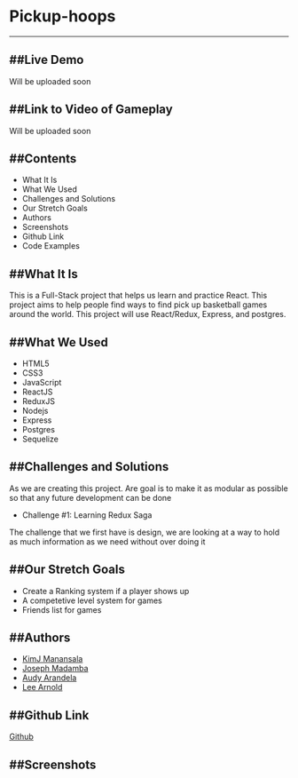 # Pickup-hoops
---

##Live Demo
---
<!-- [Space Balls](http://paigeniedringhaus.com/spaceBalls/) -->
Will be uploaded soon

##Link to Video of Gameplay
---
<!-- <a href="https://www.youtube.com/watch?v=_gJCeyrkUkM" target="_blank"><img src="http://img.youtube.com/vi/_gJCeyrkUkM/0.jpg" width="240" height="180" border="10" /></a> -->
Will be uploaded soon


##Contents
--- 
  * What It Is
  * What We Used
  * Challenges and Solutions
  * Our Stretch Goals
  * Authors
  * Screenshots
  * Github Link
  * Code Examples

##What It Is
---
This is a Full-Stack project that helps us learn and practice React. This project aims to help people find ways to find pick up basketball games around the world. This project will use React/Redux, Express, and postgres.


##What We Used
---
  * HTML5
  * CSS3
  * JavaScript
  * ReactJS
  * ReduxJS
  * Nodejs
  * Express
  * Postgres
  * Sequelize

##Challenges and Solutions
---
As we are creating this project. Are goal is to make it as modular as possible so that any future development can be done 

  * Challenge #1: Learning Redux Saga 

  The challenge that we first have is design, we are looking at a way to hold as much information as we need without over doing it

  


##Our Stretch Goals
---
  * Create a Ranking system if a player shows up
  * A competetive level system for games
  * Friends list for games

##Authors
---
  * [KimJ Manansala](https://github.com/KimjManansala)
  * [Joseph Madamba](https://github.com/josephmadamba)
  * [Audy Arandela](https://github.com/aarandela)
  * [Lee Arnold](https://github.com/Lee-ArnoldIII)

##Github Link
---
[Github](https://github.com/josephmadamba/pickup-hoops)

##Screenshots
---
<!-- Register screen users see first 
![alt text](https://github.com/PirieD704/final_project/blob/master/screenshots/register-screen.png 'register-screen.png')

Lobby screen for users waiting to enter the game
![alt text](https://github.com/PirieD704/final_project/blob/master/screenshots/lobby.png 'lobby.png')

Blue player on canvas
![alt text](https://github.com/PirieD704/final_project/blob/master/screenshots/blue-player-alone.png 'blue-player-alone.png')

Blue player with flag it changed to blue
![alt text](https://github.com/PirieD704/final_project/blob/master/screenshots/blue-player.png 'blue-player.png')

Red player with flag it changed to red
![alt text](https://github.com/PirieD704/final_project/blob/master/screenshots/red-player-plus-ball.png 'red-player-plus-ball.png')

Waiting screen if there are no other players ready to play
![alt text](https://github.com/PirieD704/final_project/blob/master/screenshots/waiting-screen.png 'waiting-screen.png')

Wining screen when the timer runs out
![alt text](https://github.com/PirieD704/final_project/blob/master/screenshots/winning-screen.png 'winning-screen.png') -->

<!-- ##Code Examples
---
This is the player constructor function we use for creating each new player on the canvas game board. It determines which color to make the player based on their team assignment (which happens when they enter the lobby), and sets up all the other things player objects can do like boosting their speed, sending out a flare to locate the flag, etc.

```javascript
Player = function (game, team, position, flag, game_id, id) {
    this.alive = true;
    this.game = game;
    if(team === 'Blue'){
        this.player = game.add.sprite(blue_position[position][0], blue_position[position][1], 'blue_player', 'blue_team');
        this.team_flag = 'blue_flag';
    }else{
        this.player = game.add.sprite(red_position[position][0], red_position[position][1], 'red_player', 'red_team');
        this.team_flag = 'red_flag';
    }
    this.player_id = game_id;
    this.unique_id = id;
    this.flare = game.add.weapon(10, 'flare');
    this.flare.bulletKillType = Phaser.Weapon.KILL_LIFESPAN;
    this.flare.bulletLifespan = 1000;
    this.flare.bulletSpeed = 300;
    this.flare.fireRate = 300;
    this.flare.trackSprite(this.player, 0, 0, true);
    this.boost = 0;
    this.boostTurn = 0;

    this.player.scale.setTo(0.35, 0.35);

    this.player.anchor.set(0.5, 0.5);

    game.physics.p2.enable(this.player);

};
```
This is where we put the Socket.io factory inside the Angular controller so Angular has access to it. Below are a couple of functions initializing the sockets as soon as a player arrives at the home page, and then updating a playerList array once they signed in and entered the lobby before the game starts.

```javascript
gameApp.controller('mainController', function($scope, $http, $cookies, $route, $location, $rootScope, $timeout, socket){
  var num_ready = 0;
  var apiPath = 'http://localhost:3000';

  socket.on('player_init', function(socket_id){
    console.log("Welcome, fool", socket_id);
    myId = socket_id;
  });

  function updateLobbyCount(){
    for(var i = 0; i < playerList.length; i++){
      if(playerList[i].socketID == myId){
        var lobbyPlayer = playerList[i];
      }
    }
    socket.emit('enter_lobby', {
      id: myId,
      player: lobbyPlayer
    });
    console.log('someone is entering the lobby');
  }
```

Socket.io JavaScript that actually starts the game when all the players in the lobby have clicked the 'Game Launch' button. This initializes the game, sets up the randomly moving flag and creates all the players on the board when it's loaded. 

```javascript
socket.on('init_game', function(data){
    console.log(data.num_ready, users.length);
    if(data.num_ready == users.length){
      console.log("users are ready");
      io.sockets.emit('game_launch', users);
        console.log('game launching');
      flag_x = Math.floor(Math.random() * 1900 + 10);
      flag_y = Math.floor(Math.random() * 1900 + 10);
      io.sockets.emit('flag_coord', {
        flag_x:flag_x,
        flag_y:flag_y
      });
    }else{
      io.sockets.emit('player_ready', data.num_ready);
        console.log('no launch yet'); 
    }
  })
  ``` -->